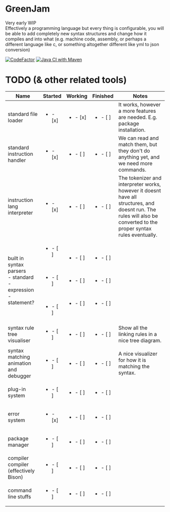 # GreenJam
Very early WIP  
Effectively a programming language but every thing is configurable, you will be able to add completely new syntax structures and change how it compiles and into what (e.g. machine code, assembly, or perhaps a different language like c, or something
altogether different like yml to json conversion)

[![CodeFactor](https://www.codefactor.io/repository/github/greenjon902/greenjam/badge)](https://www.codefactor.io/repository/github/greenjon902/greenjam)
[![Java CI with Maven](https://github.com/GreenJon902/GreenJam/actions/workflows/maven.yml/badge.svg)](https://github.com/GreenJon902/GreenJam/actions/workflows/maven.yml)

# TODO (& other related tools)



| Name                                                                        | Started                                                                            | Working                                                                            | Finished                                                                           | Notes                                                                                                                                                               |
|-----------------------------------------------------------------------------|------------------------------------------------------------------------------------|------------------------------------------------------------------------------------|------------------------------------------------------------------------------------|---------------------------------------------------------------------------------------------------------------------------------------------------------------------|
| standard file loader                                                        | <ul><li>- [x] </li></ul>                                                           | <ul><li>- [x] </li></ul>                                                           | <ul><li>- [ ] </li></ul>                                                           | It works, however a more features are needed. E.g. package installation.                                                                                            |
| standard instruction handler                                                | <ul><li>- [x] </li></ul>                                                           | <ul><li>- [ ] </li></ul>                                                           | <ul><li>- [ ] </li></ul>                                                           | We can read and match them, but they don't do anything yet, and we need more commands.                                                                              |
| instruction lang interpreter                                                | <ul><li>- [x] </li></ul>                                                           | <ul><li>- [ ] </li></ul>                                                           | <ul><li>- [ ] </li></ul>                                                           | The tokenizer and interpreter works, however it doesnt have all structures, and doesnt run. The rules will also be converted to the proper syntax rules eventually. |
| built in syntax parsers<br/> - standard<br/> - expression<br/> - statement? | <ul><li>- [ ] </li></ul><br/><ul><li>- [ ] </li></ul><br/><ul><li>- [ ] </li></ul> | <ul><li>- [ ] </li></ul><br/><ul><li>- [ ] </li></ul><br/><ul><li>- [ ] </li></ul> | <ul><li>- [ ] </li></ul><br/><ul><li>- [ ] </li></ul><br/><ul><li>- [ ] </li></ul> |                                                                                                                                                                     |
| syntax rule tree visualiser                                                 | <ul><li>- [ ] </li></ul>                                                           | <ul><li>- [ ] </li></ul>                                                           | <ul><li>- [ ] </li></ul>                                                           | Show all the linking rules in a nice tree diagram.                                                                                                                  |
| syntax matching animation and debugger                                      | <ul><li>- [ ] </li></ul>                                                           | <ul><li>- [ ] </li></ul>                                                           | <ul><li>- [ ] </li></ul>                                                           | A nice visualizer for how it is matching the syntax.                                                                                                                |
| plug-in system                                                              | <ul><li>- [ ] </li></ul>                                                           | <ul><li>- [ ] </li></ul>                                                           | <ul><li>- [ ] </li></ul>                                                           |                                                                                                                                                                     |
| error system                                                                | <ul><li>- [x] </li></ul>                                                           | <ul><li>- [ ] </li></ul>                                                           | <ul><li>- [ ] </li></ul>                                                           |                                                                                                                                                                     |
| package manager                                                             | <ul><li>- [ ] </li></ul>                                                           | <ul><li>- [ ] </li></ul>                                                           | <ul><li>- [ ] </li></ul>                                                           |                                                                                                                                                                     |
| compiler compiler (effectively Bison)                                       | <ul><li>- [ ] </li></ul>                                                           | <ul><li>- [ ] </li></ul>                                                           | <ul><li>- [ ] </li></ul>                                                           |                                                                                                                                                                     |
| command line stuffs                                                         | <ul><li>- [ ] </li></ul>                                                           | <ul><li>- [ ] </li></ul>                                                           | <ul><li>- [ ] </li></ul>                                                           |                                                                                                                                                                     |


